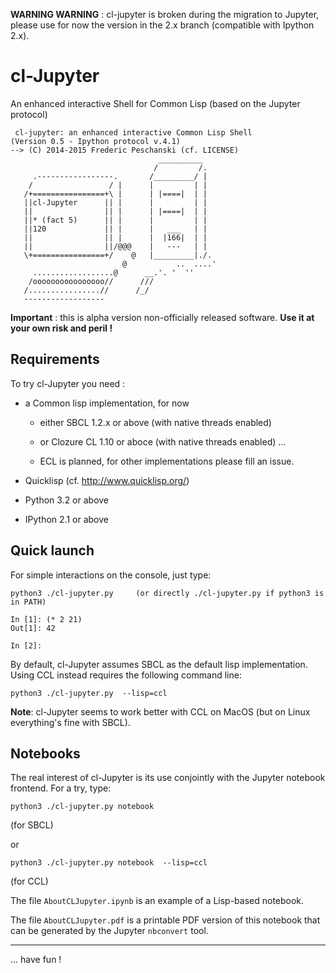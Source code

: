 **WARNING WARNING** : cl-jupyter is broken during the migration to Jupyter, please use for now the version in the 2.x branch (compatible with Ipython 2.x).

cl-Jupyter
==========

An enhanced interactive Shell for Common Lisp (based on the Jupyter protocol)

```
 cl-jupyter: an enhanced interactive Common Lisp Shell
(Version 0.5 - Ipython protocol v.4.1)
--> (C) 2014-2015 Frederic Peschanski (cf. LICENSE)
                                 __________       
                                /         /.      
     .-----------------.       /_________/ |      
    /                 / |      |         | |      
   /+================+\ |      | |====|  | |      
   ||cl-Jupyter      || |      |         | |      
   ||                || |      | |====|  | |      
   ||* (fact 5)      || |      |         | |      
   ||120             || |      |   ___   | |      
   ||                || |      |  |166|  | |      
   ||                ||/@@@    |   ---   | |      
   \+================+/    @   |_________|./.     
                         @           ..  ....'    
     ..................@      __.'. '  ''         
    /oooooooooooooooo//      ///                  
   /................//      /_/                   
   ------------------                          
```

**Important** : this is alpha version non-officially released software. **Use it at your own risk and peril !**

## Requirements ##

To try cl-Jupyter you need :

 - a Common lisp implementation, for now

   - either SBCL 1.2.x or above (with native threads enabled)

   - or Clozure CL 1.10 or aboce (with native threads enabled) ...

   - ECL is planned, for other implementations please fill an issue.

 - Quicklisp (cf. http://www.quicklisp.org/)

 - Python 3.2 or above

 - IPython 2.1 or above

## Quick launch ##

For simple interactions on the console, just type:

    python3 ./cl-jupyter.py     (or directly ./cl-jupyter.py if python3 is in PATH)

```
In [1]: (* 2 21)
Out[1]: 42

In [2]: 
```

By default, cl-Jupyter assumes SBCL as the default lisp implementation. Using CCL instead requires
the following command line:

    python3 ./cl-jupyter.py  --lisp=ccl


**Note**: cl-Jupyter seems to work better with CCL on MacOS  (but on Linux everything's fine with SBCL).

## Notebooks ##

The real interest of cl-Jupyter is its use conjointly
 with the Jupyter notebook frontend. For a try, type:

    python3 ./cl-jupyter.py notebook

(for SBCL)

or

    python3 ./cl-jupyter.py notebook  --lisp=ccl

(for CCL)

The file `AboutCLJupyter.ipynb` is an example of a Lisp-based notebook.

The file `AboutCLJupyter.pdf` is a printable PDF version of this notebook that can be generated by the Jupyter `nbconvert` tool.

----

 ... have fun !

